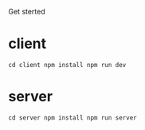 Get sterted

# client

``
cd client
npm install
npm run dev
``

# server

``
cd server
npm install
npm run server
``
